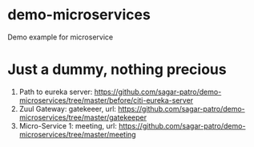 # demo-microservices
Demo example for microservice
# Just a dummy, nothing precious

1. Path to eureka server: https://github.com/sagar-patro/demo-microservices/tree/master/before/citi-eureka-server
2. Zuul Gateway: gatekeeer, url: https://github.com/sagar-patro/demo-microservices/tree/master/gatekeeper
3. Micro-Service 1: meeting, url: https://github.com/sagar-patro/demo-microservices/tree/master/meeting
